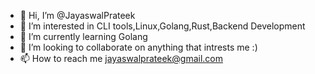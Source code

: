 - 👋 Hi, I’m @JayaswalPrateek
- 👀 I’m interested in CLI tools,Linux,Golang,Rust,Backend Development
- 🌱 I’m currently learning Golang
- 💞️ I’m looking to collaborate on anything that intrests me :)
- 📫 How to reach me jayaswalprateek@gmail.com

<!---
JayaswalPrateek/JayaswalPrateek is a ✨ special ✨ repository because its `README.md` (this file) appears on your GitHub profile.
You can click the Preview link to take a look at your changes.
--->
